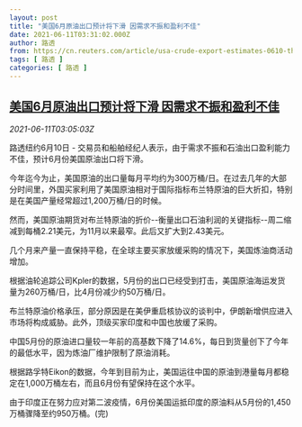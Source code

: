 ```yaml
---
layout: post
title: "美国6月原油出口预计将下滑 因需求不振和盈利不佳"
date: 2021-06-11T03:31:02.000Z
author: 路透
from: https://cn.reuters.com/article/usa-crude-export-estimates-0610-thur-idCNKCS2DN083
tags: [ 路透 ]
categories: [ 路透 ]
---
```

<!--1623382262000-->
[美国6月原油出口预计将下滑 因需求不振和盈利不佳](https://cn.reuters.com/article/usa-crude-export-estimates-0610-thur-idCNKCS2DN083)
------

<div>
<div><i>2021-06-11T03:05:03Z</i></div><p>路透纽约6月10日 - 交易员和船舶经纪人表示，由于需求不振和石油出口盈利能力不佳，预计6月份美国原油出口将下滑。</p><p>今年迄今为止，美国原油的出口量每月平均约为300万桶/日。在过去几年的大部分时间里，外国买家利用了美国原油相对于国际指标布兰特原油的巨大折扣，特别是在美国产量经常超过1,200万桶/日的时候。</p><p>然而，美国原油期货对布兰特原油的折价--衡量出口石油利润的关键指标--周二缩减到每桶2.21美元，为11月以来最窄。此后又扩大到2.43美元。</p><p>几个月来产量一直保持平稳，在全球主要买家放缓采购的情况下，美国炼油商活动增加。</p><p>根据油轮追踪公司Kpler的数据，5月份的出口已经受到打击，美国原油海运发货量为260万桶/日，比4月份减少约50万桶/日。</p><p>布兰特原油价格承压，部分原因是在美伊重启核协议的谈判中，伊朗新增供应进入市场将构成威胁。此外，顶级买家印度和中国也放缓了采购。</p><p>中国5月份的原油进口量较一年前的高基数下降了14.6%，每日到货量创下了今年的最低水平，因为炼油厂维护限制了原油消耗。</p><p>根据路孚特Eikon的数据，今年到目前为止，美国运往中国的原油到港量每月都稳定在1,000万桶左右，而且6月份有望保持在这个水平。</p><p>由于印度正在努力应对第二波疫情，6月份美国运抵印度的原油料从5月份的1,450万桶骤降至约950万桶。(完)</p>
</div>
